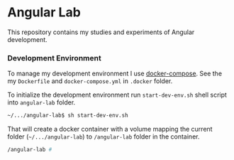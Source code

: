 # Angular Lab

This repository contains my studies and experiments of Angular development.

### Development Environment

To manage my development environment I use [docker-compose](https://docs.docker.com/compose).
See the my `Dockerfile` and `docker-compose.yml` in `.docker` folder.

To initialize the development environment run `start-dev-env.sh` shell script into 
`angular-lab` folder.

``` sh
~/.../angular-lab$ sh start-dev-env.sh
```

That will create a docker container with a volume mapping the current folder 
(`~/.../angular-lab`) to `/angular-lab` folder in the container.

``` sh
/angular-lab # 
```
